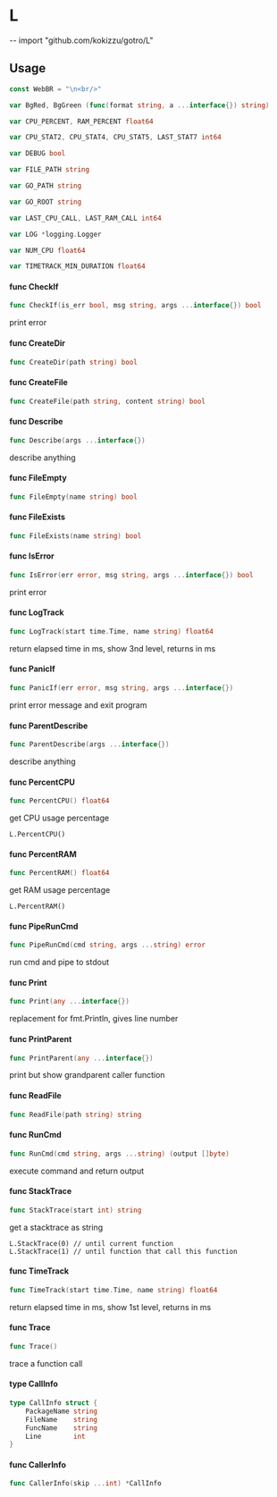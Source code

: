 # L
--
    import "github.com/kokizzu/gotro/L"


## Usage

```go
const WebBR = "\n<br/>"
```

```go
var BgRed, BgGreen (func(format string, a ...interface{}) string)
```

```go
var CPU_PERCENT, RAM_PERCENT float64
```

```go
var CPU_STAT2, CPU_STAT4, CPU_STAT5, LAST_STAT7 int64
```

```go
var DEBUG bool
```

```go
var FILE_PATH string
```

```go
var GO_PATH string
```

```go
var GO_ROOT string
```

```go
var LAST_CPU_CALL, LAST_RAM_CALL int64
```

```go
var LOG *logging.Logger
```

```go
var NUM_CPU float64
```

```go
var TIMETRACK_MIN_DURATION float64
```

#### func  CheckIf

```go
func CheckIf(is_err bool, msg string, args ...interface{}) bool
```
print error

#### func  CreateDir

```go
func CreateDir(path string) bool
```

#### func  CreateFile

```go
func CreateFile(path string, content string) bool
```

#### func  Describe

```go
func Describe(args ...interface{})
```
describe anything

#### func  FileEmpty

```go
func FileEmpty(name string) bool
```

#### func  FileExists

```go
func FileExists(name string) bool
```

#### func  IsError

```go
func IsError(err error, msg string, args ...interface{}) bool
```
print error

#### func  LogTrack

```go
func LogTrack(start time.Time, name string) float64
```
return elapsed time in ms, show 3nd level, returns in ms

#### func  PanicIf

```go
func PanicIf(err error, msg string, args ...interface{})
```
print error message and exit program

#### func  ParentDescribe

```go
func ParentDescribe(args ...interface{})
```
describe anything

#### func  PercentCPU

```go
func PercentCPU() float64
```
get CPU usage percentage

    L.PercentCPU()

#### func  PercentRAM

```go
func PercentRAM() float64
```
get RAM usage percentage

    L.PercentRAM()

#### func  PipeRunCmd

```go
func PipeRunCmd(cmd string, args ...string) error
```
run cmd and pipe to stdout

#### func  Print

```go
func Print(any ...interface{})
```
replacement for fmt.Println, gives line number

#### func  PrintParent

```go
func PrintParent(any ...interface{})
```
print but show grandparent caller function

#### func  ReadFile

```go
func ReadFile(path string) string
```

#### func  RunCmd

```go
func RunCmd(cmd string, args ...string) (output []byte)
```
execute command and return output

#### func  StackTrace

```go
func StackTrace(start int) string
```
get a stacktrace as string

    L.StackTrace(0) // until current function
    L.StackTrace(1) // until function that call this function

#### func  TimeTrack

```go
func TimeTrack(start time.Time, name string) float64
```
return elapsed time in ms, show 1st level, returns in ms

#### func  Trace

```go
func Trace()
```
trace a function call

#### type CallInfo

```go
type CallInfo struct {
	PackageName string
	FileName    string
	FuncName    string
	Line        int
}
```


#### func  CallerInfo

```go
func CallerInfo(skip ...int) *CallInfo
```

